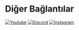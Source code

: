 # Diğer Bağlantılar

[![Youtube](https://img.shields.io/badge/-YouTube-red?style=for-the-badge&logo=youtube&logoColor=white)](https://www.youtube.com/channel/UCtEgq_GVmpMeqqXoIiAkE1g)
[![Discord](https://img.shields.io/badge/Discord-7289DA?style=for-the-badge&logo=discord&logoColor=white)](https://discord.gg/carders)
[![İnstagram](https://img.shields.io/badge/INSTAGRAM%20-DC3175.svg?&style=for-the-badge&logo=instagram&logoColor=white)](https://www.instagram.com/ahmetreal21)
